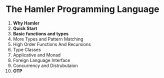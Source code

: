 # The Hamler Programming Language

1. **Why Hamler**
2. **Quick Start**
3. **Basic functions and types**
4. More Types and Pattern Matching
5. High Order Functions And Recursions
6. Type Classes
7. Applicative and Monad
8. Foreign Language Interface
9. Concurrency and Distrubutaion
10. **OTP**

